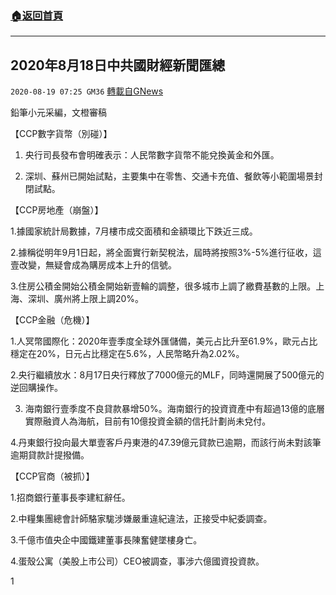 ###  [:house:返回首頁](https://github.com/ourhimalayas/txt)
---

## 2020年8月18日中共國財經新聞匯總
`2020-08-19 07:25 GM36` [轉載自GNews](https://gnews.org/zh-hant/302821/)

鉛筆小元采編，文橙審稿

【CCP數字貨幣（別碰）】

1. 央行司長發布會明確表示：人民幣數字貨幣不能兌換黃金和外匯。

2. 深圳、蘇州已開始試點，主要集中在零售、交通卡充值、餐飲等小範圍場景封閉試點。

【CCP房地產（崩盤）】

1.據國家統計局數據，7月樓市成交面積和金額環比下跌近三成。

2.據稱從明年9月1日起，將全面實行新契稅法，屆時將按照3%-5%進行征收，這壹改變，無疑會成為購房成本上升的信號。

3.住房公積金開始公積金開始新壹輪的調整，很多城市上調了繳費基數的上限。上海、深圳、廣州將上限上調20%。

【CCP金融（危機）】

1.人冥幣國際化：2020年壹季度全球外匯儲備，美元占比升至61.9%，歐元占比穩定在20%，日元占比穩定在5.6%，人民幣略升為2.02%。

2.央行繼續放水：8月17日央行釋放了7000億元的MLF，同時還開展了500億元的逆回購操作。

3. 海南銀行壹季度不良貸款暴增50%。海南銀行的投資資產中有超過13億的底層實際融資人為海航，目前有10億投資金額的信托計劃尚未兌付。

4.丹東銀行投向最大單壹客戶丹東港的47.39億元貸款已逾期，而該行尚未對該筆逾期貸款計提撥備。

【CCP官商（被抓）】

1.招商銀行董事長李建紅辭任。

2.中糧集團總會計師駱家駹涉嫌嚴重違紀違法，正接受中紀委調查。

3.千億市值央企中國鐵建董事長陳奮健墜樓身亡。

4.蛋殼公寓（美股上市公司）CEO被調查，事涉六億國資投資款。

1
